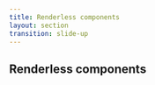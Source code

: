 ```yaml
---
title: Renderless components
layout: section
transition: slide-up
---
```


<!-- Renderless components -->
<section>
  <h1 class="section-title">
    Renderless components
  </h1>
</section>